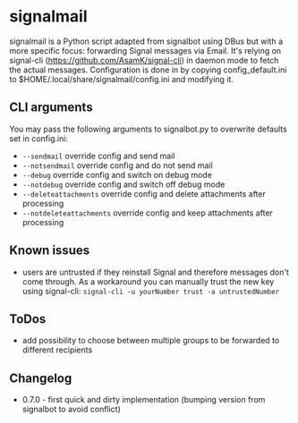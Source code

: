 # signalmail

signalmail is a Python script adapted from signalbot using DBus but with a more specific focus: forwarding Signal messages via Email. It's relying on signal-cli (https://github.com/AsamK/signal-cli) in daemon mode to fetch the actual messages. Configuration is done in by copying config_default.ini to $HOME/.local/share/signalmail/config.ini and modifying it.

## CLI arguments

You may pass the following arguments to signalbot.py to overwrite defaults set in config.ini:

- `--sendmail` override config and send mail
- `--notsendmail` override config and do not send mail
- `--debug` override config and switch on debug mode
- `--notdebug` override config and switch off debug mode
- `--deleteattachments` override config and delete attachments after processing
- `--notdeleteattachments` override config and keep attachments after processing

## Known issues

- users are untrusted if they reinstall Signal and therefore messages don't come through. As a workaround you can manually trust the new key using signal-cli: `signal-cli -u yourNumber trust -a untrustedNumber`

## ToDos

- add possibility to choose between multiple groups to be forwarded to different recipients

## Changelog

- 0.7.0   - first quick and dirty implementation (bumping version from signalbot to avoid conflict)

